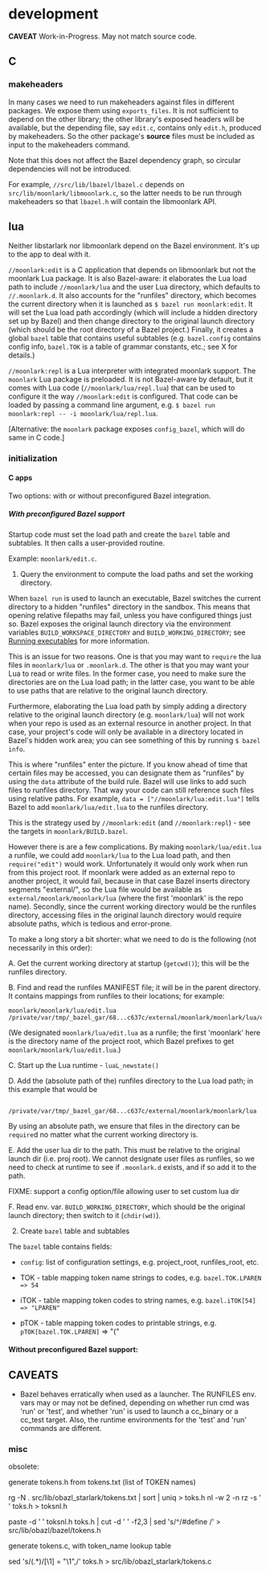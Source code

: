 # development

**CAVEAT** Work-in-Progress. May not match source code.

## C

### makeheaders

In many cases we need to run makeheaders against files in different
packages. We expose them using `exports_files`. It is not sufficient
to depend on the other library; the other library's exposed headers
will be available, but the depending file, say `edit.c`, contains only
`edit.h`, produced by makeheaders. So the other package's __source__
files must be included as input to the makeheaders command.

Note that this does not affect the Bazel dependency graph, so circular
dependencies will not be introduced.

For example, `//src/lib/lbazel/lbazel.c` depends on
`src/lib/moonlark/libmoonlark.c`, so the latter needs to be run
through makeheaders so that `lbazel.h` will contain the libmoonlark
API.

## lua

Neither libstarlark nor libmoonlark depend on the Bazel environment.
It's up to the app to deal with it.

`//moonlark:edit` is a C application that depends on libmoonlark but
not the moonlark Lua package. It is also Bazel-aware: it elaborates
the Lua load path to include `//moonlark/lua` and the user Lua
directory, which defaults to `//.moonlark.d`. It also accounts for the
"runfiles" directory, which becomes the current directory when it is
launched as `$ bazel run moonlark:edit`. It will set the Lua load path
accordingly (which will include a hidden directory set up by Bazel)
and then change directory to the original launch directory (which
should be the root directory of a Bazel project.) Finally, it creates
a global `bazel` table that contains useful subtables (e.g.
`bazel.config` contains config info, `bazel.TOK` is a table of grammar
constants, etc.; see X for details.)

`//moonlark:repl` is a Lua interpreter with integrated moonlark
support. The `moonlark` Lua package is preloaded. It is not
Bazel-aware by default, but it comes with Lua code
(`//moonlark/lua/repl.lua`) that can be used to configure it the way
`//moonlark:edit` is configured. That code can be loaded by passing a
command line argument, e.g. `$ bazel run moonlark:repl -- -i
moonlark/lua/repl.lua`.

[Alternative: the `moonlark` package exposes `config_bazel`, which
will do same in C code.]

### initialization

#### C apps

Two options: with or without preconfigured Bazel integration.

##### With preconfigured Bazel support

Startup code must set the load path and create the `bazel` table
and subtables. It then calls a user-provided routine.

Example: `moonlark/edit.c`.

1. Query the environment to compute the load paths and set the working directory.

When `bazel run` is used to launch an executable, Bazel switches the
    current directory to a hidden "runfiles" directory in the sandbox.
    This means that opening relative filepaths may fail, unless you
    have configured things just so. Bazel exposes the original launch
    directory via the environment variables
    `BUILD_WORKSPACE_DIRECTORY` and `BUILD_WORKING_DIRECTORY`; see
    [Running
    executables](https://docs.bazel.build/versions/main/user-manual.html#run)
    for more information.

This is an issue for two reasons. One is that you may want to
    `require` the lua files in `moonlark/lua` or `.moonlark.d`. The
    other is that you may want your Lua to read or write files. In the
    former case, you need to make sure the directories are on the Lua
    load path; in the latter case, you want to be able to use paths
    that are relative to the original launch directory.

Furthermore, elaborating the Lua load path by simply adding a
    directory relative to the original launch directory (e.g.
    `moonlark/lua`) will not work when your repo is used as an
    external resource in another project. In that case, your project's
    code will only be available in a directory located in Bazel's
    hidden work area; you can see something of this by running `$
    bazel info`.

This is where "runfiles" enter the picture. If you know ahead of
    time that certain files may be accessed, you can designate them as
    "runfiles" by using the `data` attribute of the build rule. Bazel
    will use links to add such files to runfiles directory. That way
    your code can still reference such files using relative paths. For
    example, `data = ["//moonlark/lua:edit.lua"]` tells Bazel to add
    `moonlark/lua/edit.lua` to the runfiles directory.

This is the strategy used by `//moonlark:edit` (and `//moonlark:repl`) - see the targets in `moonlark/BUILD.bazel`.

However there is are a few complications. By making `moonlark/lua/edit.lua` a runfile, we could add `moonlark/lua` to
    the Lua load path, and then `require("edit")` would work.
    Unfortunately it would only work when run from this project root.
    If moonlark were added as an external repo to another project, it
    would fail, because in that case Bazel inserts directory segments
    "external/<reponame>", so the Lua file would be available as
    `external/moonlark/moonlark/lua` (where the first 'moonlark' is
    the repo name). Secondly, since the current working directory
    would be the runfiles directory, accessing files in the original
    launch directory would require absolute paths, which is tedious
    and error-prone.

To make a long story a bit shorter: what we need to do is the
    following (not necessarily in this order):

A. Get the current working directory at startup (`getcwd()`); this
    will be the runfiles directory.

B. Find and read the runfiles MANIFEST file; it will be in the
    parent directory. It contains mappings from runfiles to their
    locations; for example:

    moonlark/moonlark/lua/edit.lua /private/var/tmp/_bazel_gar/68...c637c/external/moonlark/moonlark/lua/edit.lua

(We designated `moonlark/lua/edit.lua` as a runfile; the first
    'moonlark' here is the directory name of the project root, which Bazel prefixes to get `moonlark/moonlark/lua/edit.lua`.)

C. Start up the Lua runtime - `luaL_newstate()`

D. Add the (absolute path of the) runfiles directory to the Lua load
    path; in this example that would be

        /private/var/tmp/_bazel_gar/68...c637c/external/moonlark/moonlark/lua

By using an absolute path, we ensure that files in the directory
    can be `require`d no matter what the current working directory is.

E. Add the user lua dir to the path. This must be relative to the
original launch dir (i.e. proj root). We cannot designate user files
as runfiles, so we need to check at runtime to see if `.moonlark.d`
exists, and if so add it to the path.

FIXME: support a config option/file allowing user to set custom lua dir

F. Read env. var. `BUILD_WORKING_DIRECTORY`, which should be the
    original launch directory; then switch to it (`chdir(wd)`).

2.  Create `bazel` table and subtables

The `bazel` table contains fields:

* `config`: list of configuration settings, e.g. project_root,
  runfiles_root, etc.

* TOK - table mapping token name strings to codes, e.g. `bazel.TOK.LPAREN => 54`

* iTOK - table mapping token codes to string names, e.g. `bazel.iTOK[54] => "LPAREN"`

* pTOK - table mapping token codes to printable strings, e.g.
  `pTOK[bazel.TOK.LPAREN]` => "("

#### Without preconfigured Bazel support:

## CAVEATS

* Bazel behaves erratically when used as a launcher. The RUNFILES env.
  vars may or may not be defined, depending on whether run cmd was
  'run' or 'test', and whether 'run' is used to launch a cc_binary or
  a cc_test target. Also, the runtime environments for the 'test' and 'run'
  commands are different.


### misc

obsolete:

generate tokens.h from tokens.txt (list of TOKEN names)

rg -N . src/lib/obazl_starlark/tokens.txt | sort | uniq > toks.h
nl -w 2 -n rz -s ' ' toks.h > toksnl.h

paste -d ' ' toksnl.h toks.h | cut -d ' ' -f2,3 | sed 's/^/#define /' > src/lib/obazl/bazel/tokens.h

generate tokens.c, with token_name lookup table

sed 's/\(.*\)/[\1] = "\1",/' toks.h > src/lib/obazl_starlark/tokens.c


